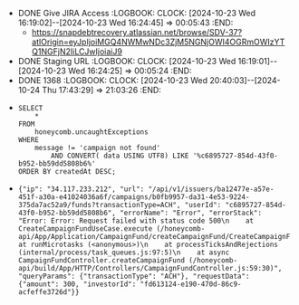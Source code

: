 - DONE Give JIRA Access
  :LOGBOOK:
  CLOCK: [2024-10-23 Wed 16:19:02]--[2024-10-23 Wed 16:24:45] =>  00:05:43
  :END:
	- https://snapdebtrecovery.atlassian.net/browse/SDV-37?atlOrigin=eyJpIjoiMGQ4NWMwNDc3ZjM5NGNjOWI4OGRmOWIzYTQ1NGFjN2IiLCJwIjoiaiJ9
- DONE Staging URL
  :LOGBOOK:
  CLOCK: [2024-10-23 Wed 16:19:01]--[2024-10-23 Wed 16:24:25] =>  00:05:24
  :END:
- DONE 1368
  :LOGBOOK:
  CLOCK: [2024-10-23 Wed 20:40:03]--[2024-10-24 Thu 17:43:29] =>  21:03:26
  :END:
- ```apl
  SELECT 
      *
  FROM
      honeycomb.uncaughtExceptions
  WHERE
      message != 'campaign not found'
          AND CONVERT( data USING UTF8) LIKE '%c6895727-854d-43f0-b952-bb59dd5808b6%'
  ORDER BY createdAt DESC;
  ```
- ```apl
  {"ip": "34.117.233.212", "url": "/api/v1/issuers/ba12477e-a57e-451f-a30a-e41024036a6f/campaigns/b0fb9957-da31-4e53-9224-375da7ac52a9/funds?transactionType=ACH", "userId": "c6895727-854d-43f0-b952-bb59dd5808b6", "errorName": "Error", "errorStack": "Error: Error: Request failed with status code 500\n    at CreateCampaignFundUseCase.execute (/honeycomb-api/App/Application/CampaignFund/createCampaignFund/CreateCampaignFundUseCase.ts:418:13)\n    at runMicrotasks (<anonymous>)\n    at processTicksAndRejections (internal/process/task_queues.js:97:5)\n    at async CampaignFundController.createCampaignFund (/honeycomb-api/build/App/HTTP/Controllers/CampaignFundController.js:59:30)", "queryParams": {"transactionType": "ACH"}, "requestData": {"amount": 300, "investorId": "fd613124-e190-470d-86c9-acfeffe3726d"}}
  ```